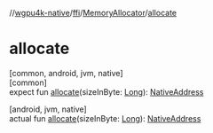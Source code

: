 //[wgpu4k-native](../../../index.md)/[ffi](../index.md)/[MemoryAllocator](index.md)/[allocate](allocate.md)

# allocate

[common, android, jvm, native]\
[common]\
expect fun [allocate](allocate.md)(sizeInByte: [Long](https://kotlinlang.org/api/core/kotlin-stdlib/kotlin/-long/index.html)): [NativeAddress](../-native-address/index.md)

[android, jvm, native]\
actual fun [allocate](allocate.md)(sizeInByte: [Long](https://kotlinlang.org/api/core/kotlin-stdlib/kotlin/-long/index.html)): [NativeAddress](../-native-address/index.md)